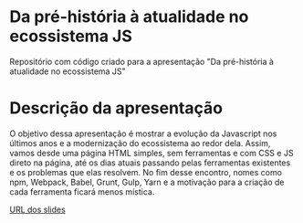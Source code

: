 Da pré-história à atualidade no ecossistema JS
==============================================

Repositório com código criado para a apresentação "Da pré-história à atualidade no ecossistema JS"

# Descrição da apresentação
O objetivo dessa apresentação é mostrar a evolução da Javascript nos últimos anos e a modernização do ecossistema ao redor dela. Assim, vamos desde uma página HTML simples, sem ferramentas e com CSS e JS direto na página, até os dias atuais passando pelas ferramentas existentes e os problemas que elas resolvem. No fim desse encontro, nomes como npm, Webpack, Babel, Grunt, Gulp, Yarn e a motivação para a criação de cada ferramenta ficará menos mística.

[URL dos slides](https://slides.com/dayanyrec/ecossistema-js)
